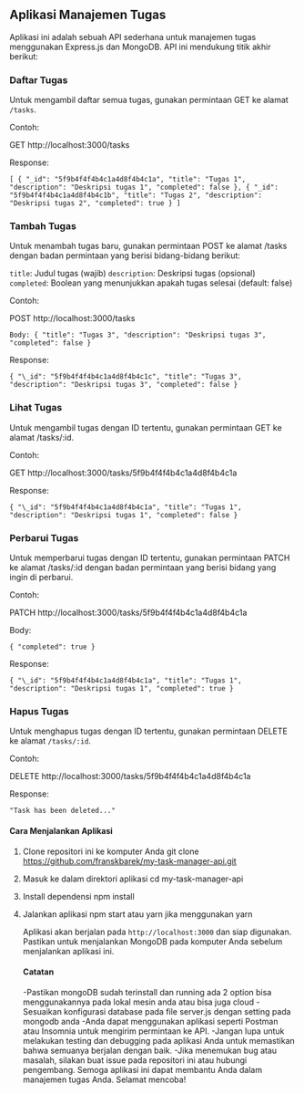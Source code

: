 ## Aplikasi Manajemen Tugas

Aplikasi ini adalah sebuah API sederhana untuk manajemen tugas menggunakan Express.js dan MongoDB. API ini mendukung titik akhir berikut:

### Daftar Tugas

Untuk mengambil daftar semua tugas, gunakan permintaan GET ke alamat `/tasks`.

Contoh:

GET http://localhost:3000/tasks

Response:

`[
{
"_id": "5f9b4f4f4b4c1a4d8f4b4c1a",
"title": "Tugas 1",
"description": "Deskripsi tugas 1",
"completed": false
},
{
"_id": "5f9b4f4f4b4c1a4d8f4b4c1b",
"title": "Tugas 2",
"description": "Deskripsi tugas 2",
"completed": true
}
]`

### Tambah Tugas

Untuk menambah tugas baru, gunakan permintaan POST ke alamat /tasks dengan badan permintaan yang berisi bidang-bidang berikut:

`title`: Judul tugas (wajib)
`description`: Deskripsi tugas (opsional)
`completed`: Boolean yang menunjukkan apakah tugas selesai (default: false)

Contoh:

POST http://localhost:3000/tasks

`Body:
{
"title": "Tugas 3",
"description": "Deskripsi tugas 3",
"completed": false
}`

Response:

`{
"\_id": "5f9b4f4f4b4c1a4d8f4b4c1c",
"title": "Tugas 3",
"description": "Deskripsi tugas 3",
"completed": false
}`

### Lihat Tugas

Untuk mengambil tugas dengan ID tertentu, gunakan permintaan GET ke alamat /tasks/:id.

Contoh:

GET http://localhost:3000/tasks/5f9b4f4f4b4c1a4d8f4b4c1a

Response:

`{
"\_id": "5f9b4f4f4b4c1a4d8f4b4c1a",
"title": "Tugas 1",
"description": "Deskripsi tugas 1",
"completed": false
}`

### Perbarui Tugas

Untuk memperbarui tugas dengan ID tertentu, gunakan permintaan PATCH ke alamat /tasks/:id dengan badan permintaan yang berisi bidang yang ingin di perbarui.

Contoh:

PATCH http://localhost:3000/tasks/5f9b4f4f4b4c1a4d8f4b4c1a

Body:

`{
"completed": true
}`

Response:

`{
"\_id": "5f9b4f4f4b4c1a4d8f4b4c1a",
"title": "Tugas 1",
"description": "Deskripsi tugas 1",
"completed": true
}`

### Hapus Tugas

Untuk menghapus tugas dengan ID tertentu, gunakan permintaan DELETE ke alamat `/tasks/:id`.

Contoh:

DELETE http://localhost:3000/tasks/5f9b4f4f4b4c1a4d8f4b4c1a

Response:

`"Task has been deleted..."`

#### Cara Menjalankan Aplikasi

1. Clone repositori ini ke komputer Anda
   git clone https://github.com/franskbarek/my-task-manager-api.git

2. Masuk ke dalam direktori aplikasi
   cd my-task-manager-api

3. Install dependensi
   npm install
4. Jalankan aplikasi
   npm start atau yarn jika menggunakan yarn

   Aplikasi akan berjalan pada `http://localhost:3000` dan siap digunakan. Pastikan untuk menjalankan MongoDB pada komputer Anda sebelum menjalankan aplikasi ini.

   #### Catatan

   -Pastikan mongoDB sudah terinstall dan running ada 2 option bisa menggunakannya pada lokal mesin anda atau bisa juga cloud
   -Sesuaikan konfigurasi database pada file server.js dengan setting pada mongodb anda
   -Anda dapat menggunakan aplikasi seperti Postman atau Insomnia untuk mengirim permintaan ke API.
   -Jangan lupa untuk melakukan testing dan debugging pada aplikasi Anda untuk memastikan bahwa semuanya berjalan dengan baik.
   -Jika menemukan bug atau masalah, silakan buat issue pada repositori ini atau hubungi pengembang.
   Semoga aplikasi ini dapat membantu Anda dalam manajemen tugas Anda. Selamat mencoba!
